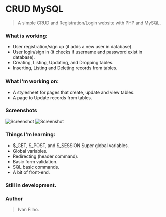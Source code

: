 # CRUD MySQL
> A simple CRUD and Registration/Login website with PHP and MySQL.

### What is working:
* User registration/sign up (it adds a new user in database).
* User login/sign in (it checks if username and password exist in database).
* Creating, Listing, Updating, and Dropping tables.
* Inserting, Listing and Deleting records from tables.

### What I'm working on:
* A stylesheet for pages that create, update and view tables.
* A page to Update records from tables.

### Screenshots
![Screenshot](https://i.postimg.cc/pXHmQXnF/Screenshot-from-2019-02-18-12-16-46.png)
![Screenshot](https://i.postimg.cc/KcLKgg4b/Screenshot-from-2019-02-18-12-17-13.png)


### Things I'm learning:
* $_GET,  $_POST,  and  $_SESSION  Super global variables.
* Global variables.
* Redirecting (header command).
* Basic form validation.
* SQL basic commands.
* A bit of front-end.

### Still in development.

### Author
> Ivan Filho.
